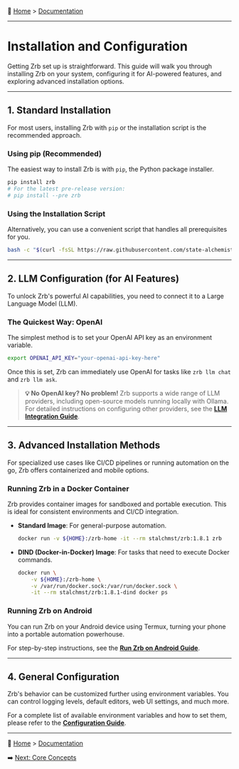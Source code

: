 🔖 [Home](../../README.md) > [Documentation](../README.md)

---

# Installation and Configuration

Getting Zrb set up is straightforward. This guide will walk you through installing Zrb on your system, configuring it for AI-powered features, and exploring advanced installation options.

---

## 1. Standard Installation

For most users, installing Zrb with `pip` or the installation script is the recommended approach.

### Using pip (Recommended)

The easiest way to install Zrb is with `pip`, the Python package installer.

```bash
pip install zrb
# For the latest pre-release version:
# pip install --pre zrb
```

### Using the Installation Script

Alternatively, you can use a convenient script that handles all prerequisites for you.

```bash
bash -c "$(curl -fsSL https://raw.githubusercontent.com/state-alchemists/zrb/main/install.sh)"
```

---

## 2. LLM Configuration (for AI Features)

To unlock Zrb's powerful AI capabilities, you need to connect it to a Large Language Model (LLM).

### The Quickest Way: OpenAI

The simplest method is to set your OpenAI API key as an environment variable.

```bash
export OPENAI_API_KEY="your-openai-api-key-here"
```

Once this is set, Zrb can immediately use OpenAI for tasks like `zrb llm chat` and `zrb llm ask`.

> **💡 No OpenAI key? No problem!**
> Zrb supports a wide range of LLM providers, including open-source models running locally with Ollama. For detailed instructions on configuring other providers, see the [**LLM Integration Guide**](./configuration/llm-integration.md).

---

## 3. Advanced Installation Methods

For specialized use cases like CI/CD pipelines or running automation on the go, Zrb offers containerized and mobile options.

### Running Zrb in a Docker Container

Zrb provides container images for sandboxed and portable execution. This is ideal for consistent environments and CI/CD integration.

-   **Standard Image**: For general-purpose automation.
    ```bash
    docker run -v ${HOME}:/zrb-home -it --rm stalchmst/zrb:1.8.1 zrb
    ```
-   **DIND (Docker-in-Docker) Image**: For tasks that need to execute Docker commands.
    ```bash
    docker run \
        -v ${HOME}:/zrb-home \
        -v /var/run/docker.sock:/var/run/docker.sock \
        -it --rm stalchmst/zrb:1.8.1-dind docker ps
    ```

### Running Zrb on Android

You can run Zrb on your Android device using Termux, turning your phone into a portable automation powerhouse.

For step-by-step instructions, see the [**Run Zrb on Android Guide**](./run-zrb-on-android.md).

---

## 4. General Configuration

Zrb's behavior can be customized further using environment variables. You can control logging levels, default editors, web UI settings, and much more.

For a complete list of available environment variables and how to set them, please refer to the [**Configuration Guide**](./configuration/README.md).

---

🔖 [Home](../../README.md) > [Documentation](../README.md)

➡️ [Next: Core Concepts](../core-concepts/README.md)